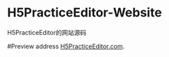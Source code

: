# H5PracticeEditor-Website
H5PracticeEditor的网站源码

#Preview address
<a href="http://139.196.58.114:8036/index.html" target="_blank">H5PracticeEditor.com</a>.
